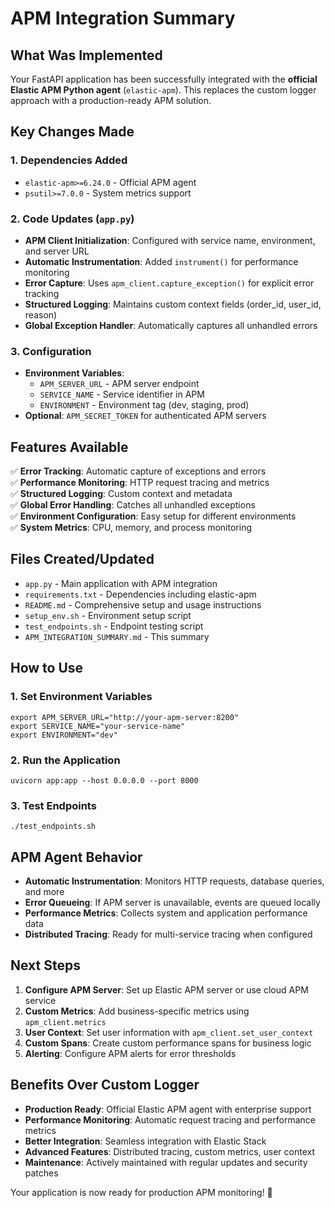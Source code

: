 # APM Integration Summary

## What Was Implemented

Your FastAPI application has been successfully integrated with the **official Elastic APM Python agent** (`elastic-apm`). This replaces the custom logger approach with a production-ready APM solution.

## Key Changes Made

### 1\. Dependencies Added

*   `elastic-apm>=6.24.0` - Official APM agent
*   `psutil>=7.0.0` - System metrics support

### 2\. Code Updates (`app.py`)

*   **APM Client Initialization**: Configured with service name, environment, and server URL
*   **Automatic Instrumentation**: Added `instrument()` for performance monitoring
*   **Error Capture**: Uses `apm_client.capture_exception()` for explicit error tracking
*   **Structured Logging**: Maintains custom context fields (order\_id, user\_id, reason)
*   **Global Exception Handler**: Automatically captures all unhandled errors

### 3\. Configuration

*   **Environment Variables**:
    *   `APM_SERVER_URL` - APM server endpoint
    *   `SERVICE_NAME` - Service identifier in APM
    *   `ENVIRONMENT` - Environment tag (dev, staging, prod)
*   **Optional**: `APM_SECRET_TOKEN` for authenticated APM servers

## Features Available

✅ **Error Tracking**: Automatic capture of exceptions and errors  
✅ **Performance Monitoring**: HTTP request tracing and metrics  
✅ **Structured Logging**: Custom context and metadata  
✅ **Global Error Handling**: Catches all unhandled exceptions  
✅ **Environment Configuration**: Easy setup for different environments  
✅ **System Metrics**: CPU, memory, and process monitoring

## Files Created/Updated

*   `app.py` - Main application with APM integration
*   `requirements.txt` - Dependencies including elastic-apm
*   `README.md` - Comprehensive setup and usage instructions
*   `setup_env.sh` - Environment setup script
*   `test_endpoints.sh` - Endpoint testing script
*   `APM_INTEGRATION_SUMMARY.md` - This summary

## How to Use

### 1\. Set Environment Variables

```
export APM_SERVER_URL="http://your-apm-server:8200"
export SERVICE_NAME="your-service-name"
export ENVIRONMENT="dev"
```

### 2\. Run the Application

```
uvicorn app:app --host 0.0.0.0 --port 8000
```

### 3\. Test Endpoints

```
./test_endpoints.sh
```

## APM Agent Behavior

*   **Automatic Instrumentation**: Monitors HTTP requests, database queries, and more
*   **Error Queueing**: If APM server is unavailable, events are queued locally
*   **Performance Metrics**: Collects system and application performance data
*   **Distributed Tracing**: Ready for multi-service tracing when configured

## Next Steps

1.  **Configure APM Server**: Set up Elastic APM server or use cloud APM service
2.  **Custom Metrics**: Add business-specific metrics using `apm_client.metrics`
3.  **User Context**: Set user information with `apm_client.set_user_context`
4.  **Custom Spans**: Create custom performance spans for business logic
5.  **Alerting**: Configure APM alerts for error thresholds

## Benefits Over Custom Logger

*   **Production Ready**: Official Elastic APM agent with enterprise support
*   **Performance Monitoring**: Automatic request tracing and performance metrics
*   **Better Integration**: Seamless integration with Elastic Stack
*   **Advanced Features**: Distributed tracing, custom metrics, user context
*   **Maintenance**: Actively maintained with regular updates and security patches

Your application is now ready for production APM monitoring! 🚀